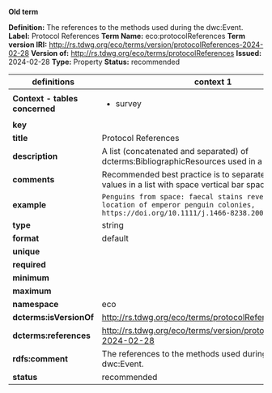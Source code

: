 **Old term**

**Definition:** The references to the methods used during the dwc:Event.
**Label:** Protocol References
**Term Name:** eco:protocolReferences
**Term version IRI:** http://rs.tdwg.org/eco/terms/version/protocolReferences-2024-02-28
**Version of:** http://rs.tdwg.org/eco/terms/protocolReferences
**Issued:** 2024-02-28
**Type:** Property
**Status:** recommended


| definitions | context 1 |
|-|-|
| **Context - tables concerned** | <ul><li>survey</li></ul> |
| **key** |  |
| **title** | Protocol References |
| **description** | A list (concatenated and separated) of dcterms:BibliographicResources used in a dwc:Protocol. |
| **comments** | Recommended best practice is to separate multiple values in a list with space vertical bar space ( | ). |
| **example** | `Penguins from space: faecal stains reveal the location of emperor penguin colonies, https://doi.org/10.1111/j.1466-8238.2009.00467.x` |
| **type** | string |
| **format** | default |
| **unique** |  |
| **required** |  |
| **minimum** |  |
| **maximum** |  |
| **namespace** | eco |
| **dcterms:isVersionOf** | http://rs.tdwg.org/eco/terms/protocolReferences |
| **dcterms:references** | http://rs.tdwg.org/eco/terms/version/protocolReferences-2024-02-28 |
| **rdfs:comment** | The references to the methods used during the dwc:Event. |
| **status** | recommended |
